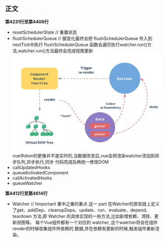 正文
---
**第4231行至第4406行**
  * resetSchedulerState // 重置状态
  * flushSchedulerQueue // 据变化最终会把 flushSchedulerQueue 传入到nextTick中执行
  flushSchedulerQueue 函数会遍历执行watcher.run()方法,watcher.run()方法最终会完成视图更新
  ![flushSchedulerQueue视图更新](../../assets/flushSchedulerQueue.jpg)
  vue中dom的更像并不是实时的,当数据改变后,vue会把渲染watcher添加到异步队列,异步执行,同步
  代码完成后再统一修改DOM
  * callUpdatedHooks
  * queueActivatedComponent
  * callActivatedHooks
  * queueWatcher  
  
**第4412行至第4614行**
  * Watcher // !important 重中之重的重点
  这一 part 在Watcher的原型链上定义了get、addDep、cleanupDeps、update、run、evaluate、depend、
  teardown 方法,即 Watcher 的具体实现的一些方法,比如新增依赖、清除、更新视图等。
  每个Vue组件都有一个对应的 watcher, 这个watcher将会在组件render的时候收集组件所依赖的
  数据,并在依赖有更新的时候,触发组件重新渲染。 
